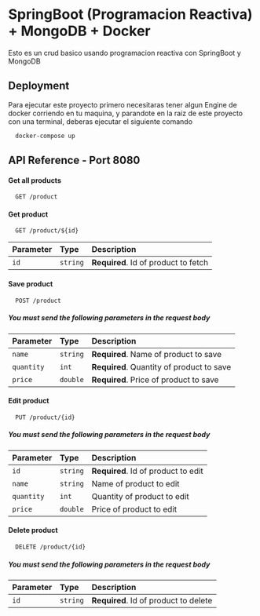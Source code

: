 
# SpringBoot (Programacion Reactiva) + MongoDB + Docker 

Esto es un crud basico usando programacion reactiva con SpringBoot y MongoDB


## Deployment

Para ejecutar este proyecto primero necesitaras tener algun Engine de docker corriendo en tu maquina, y parandote en la raiz de este proyecto con una terminal, deberas ejecutar el siguiente comando

``` bash
  docker-compose up
```





## API Reference - Port 8080

#### Get all products

``` http
  GET /product
```

#### Get product

``` http
  GET /product/${id}
```

| Parameter | Type     | Description                       |
| :-------- | :------- | :-------------------------------- |
| `id`      | `string` | **Required**. Id of product to fetch |

#### Save product

```http
  POST /product
```

##### You must send the following parameters in the request body
| Parameter | Type     | Description                       |
| :-------- | :------- | :-------------------------------- |
| `name`    | `string` | **Required**. Name of product to save |
| `quantity`| `int`    | **Required**. Quantity of product to save |
| `price`   | `double` | **Required**. Price of product to save |

#### Edit product

```http
  PUT /product/{id}
```

##### You must send the following parameters in the request body
| Parameter | Type     | Description                       |
| :-------- | :------- | :-------------------------------- |
| `id`    | `string` | **Required**. Id of product to edit |
| `name`    | `string` |  Name of product to edit |
| `quantity`| `int`    |  Quantity of product to edit |
| `price`   | `double` |  Price of product to edit |

#### Delete product

```http
  DELETE /product/{id}
```

##### You must send the following parameters in the request body
| Parameter | Type     | Description                       |
| :-------- | :------- | :-------------------------------- |
| `id`    | `string` | **Required**. Id of product to delete |

